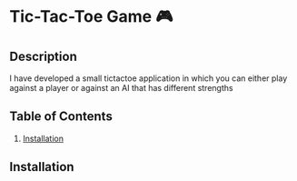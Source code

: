 # Tic-Tac-Toe Game 🎮

## Description
I have developed a small tictactoe application in which you can either play against a player or against an AI that has different strengths

## Table of Contents
1. [Installation](#installation)

## Installation
